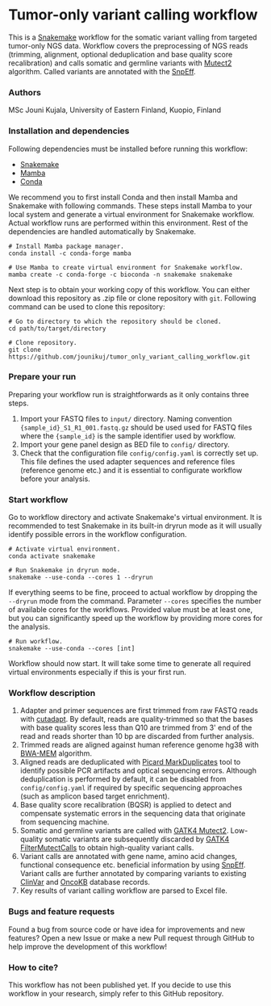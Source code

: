 
# Tumor-only variant calling workflow

 
This is a [Snakemake](https://snakemake.readthedocs.io/en/stable/) workflow for the somatic variant valling from targeted tumor-only NGS data. Workflow covers the preprocessing of NGS reads (trimming, alignment, optional deduplication and base quality score recalibration) and calls somatic and germline variants with [Mutect2](https://gatk.broadinstitute.org/hc/en-us/articles/360037593851-Mutect2) algorithm. Called variants are annotated with the [SnpEff](http://pcingola.github.io/SnpEff/).

### Authors
MSc Jouni Kujala, University of Eastern Finland, Kuopio, Finland

  

### Installation and dependencies

Following dependencies must be installed before running this workflow:

* [Snakemake](https://snakemake.readthedocs.io/en/stable/)
* [Mamba](https://github.com/mamba-org/mamba)
* [Conda](https://docs.conda.io/en/latest/)

We recommend you to first install Conda and then install Mamba and Snakemake with following commands. These steps install Mamba to your local system and generate a virtual environment for Snakemake workflow. Actual workflow runs are performed within this environment. Rest of the dependencies are handled automatically by Snakemake.

```
# Install Mamba package manager.
conda install -c conda-forge mamba

# Use Mamba to create virtual environment for Snakemake workflow.
mamba create -c conda-forge -c bioconda -n snakemake snakemake
```

Next step is to obtain your working copy of this workflow. You can either download this repository as .zip file or clone repository with `git`. Following command can be used to clone this repository:
```
# Go to directory to which the repository should be cloned.
cd path/to/target/directory

# Clone repository.
git clone https://github.com/jounikuj/tumor_only_variant_calling_workflow.git
```
  

### Prepare your run

Preparing your workflow run is straightforwards as it only contains three steps.

1. Import your FASTQ files to `input/` directory. Naming convention `{sample_id}_S1_R1_001.fastq.gz` should be used used for FASTQ files where the `{sample_id}` is the sample identifier used by workflow.
2. Import your gene panel design as BED file to `config/` directory.
3. Check that the configuration file `config/config.yaml` is correctly set up. This file defines the used adapter sequences and reference files (reference genome etc.) and it is essential to configurate workflow before your analysis.


### Start workflow

Go to workflow directory and activate Snakemake's virtual environment. It is recommended to test Snakemake in its built-in dryrun mode as it will usually identify possible errors in the workflow configuration.

```
# Activate virtual environment.
conda activate snakemake

# Run Snakemake in dryrun mode. 
snakemake --use-conda --cores 1 --dryrun
```

If everything seems to be fine, proceed to actual workflow by dropping the `--dryrun` mode from the command. Parameter `--cores` specifies the number of available cores for the workflows. Provided value must be at least one, but you can significantly speed up the workflow by providing more cores for the analysis.

```
# Run workflow.
snakemake --use-conda --cores [int]
```

Workflow should now start. It will take some time to generate all required virtual environments especially if this is your first run. 

### Workflow description

1. Adapter and primer sequences are first trimmed from raw FASTQ reads with [cutadapt](https://cutadapt.readthedocs.io/en/stable/). By default, reads are quality-trimmed so that the bases with base quality scores less than Q10 are trimmed from 3' end of the read and reads shorter than 10 bp are discarded from further analysis.
2. Trimmed reads are aligned against human reference genome hg38 with [BWA-MEM](http://bio-bwa.sourceforge.net/bwa.shtml) algorithm.
3. Aligned reads are deduplicated with [Picard MarkDuplicates](https://gatk.broadinstitute.org/hc/en-us/articles/360037052812-MarkDuplicates-Picard-) tool to identify possible PCR artifacts and optical sequencing errors. Although deduplication is performed by default, it can be disabled from `config/config.yaml` if required by specific sequencing approaches (such as amplicon based target enrichment).
4. Base quality score recalibration (BQSR) is applied to detect and compensate systematic errors in the sequencing data that originate from sequencing machine.
5. Somatic and germline variants are called with [GATK4 Mutect2](https://gatk.broadinstitute.org/hc/en-us/articles/360037593851-Mutect2). Low-quality somatic variants are subsequently discarded by [GATK4 FilterMutectCalls](https://gatk.broadinstitute.org/hc/en-us/articles/360036856831-FilterMutectCalls) to obtain high-quality variant calls.
6. Variant calls are annotated with gene name, amino acid changes, functional consequence etc. beneficial information by using [SnpEff](http://pcingola.github.io/SnpEff/). Variant calls are further annotated by comparing variants to existing [ClinVar](https://www.ncbi.nlm.nih.gov/clinvar/) and [OncoKB](https://www.oncokb.org/) database records.
9. Key results of variant calling workflow are parsed to Excel file.

### Bugs and feature requests
Found a bug from source code or have idea for improvements and new features? Open a new Issue or make a new Pull request through GitHub to help improve the development of this workflow!

### How to cite?
This workflow has not been published yet. If you decide to use this workflow in your research, simply refer to this GitHub repository.